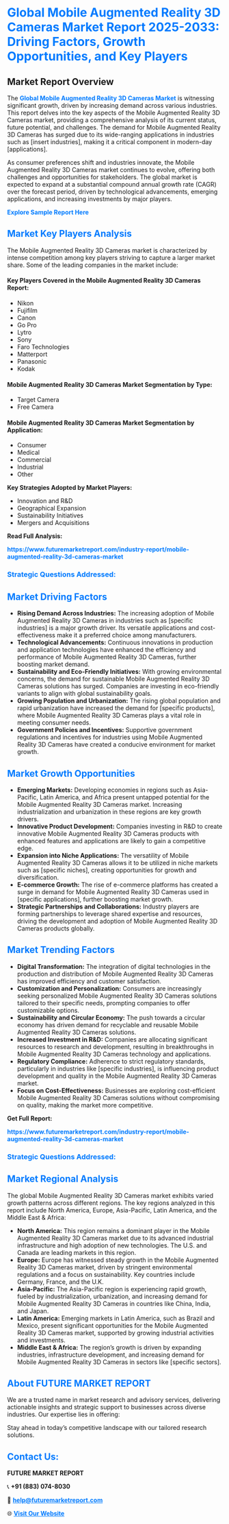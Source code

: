 <h1 style="color: #007BFF;">Global Mobile Augmented Reality 3D Cameras Market Report 2025-2033: Driving Factors, Growth Opportunities, and Key Players</h1>

<section id="overview">
<h2>Market Report Overview</h2>
<p>The <a href="https://www.futuremarketreport.com/industry-report/mobile-augmented-reality-3d-cameras-market" style="color: #007BFF; text-decoration: none;"><strong>Global Mobile Augmented Reality 3D Cameras Market</strong></a> is witnessing significant growth, driven by increasing demand across various industries. This report delves into the key aspects of the Mobile Augmented Reality 3D Cameras market, providing a comprehensive analysis of its current status, future potential, and challenges. The demand for Mobile Augmented Reality 3D Cameras has surged due to its wide-ranging applications in industries such as [insert industries], making it a critical component in modern-day [applications].</p>
<p>As consumer preferences shift and industries innovate, the Mobile Augmented Reality 3D Cameras market continues to evolve, offering both challenges and opportunities for stakeholders. The global market is expected to expand at a substantial compound annual growth rate (CAGR) over the forecast period, driven by technological advancements, emerging applications, and increasing investments by major players.</p>
</section>

<section id="overview">
<p><a href="https://www.futuremarketreport.com/request-sample/reportId=75730" style="color: #007BFF; text-decoration: none;"><strong>Explore Sample Report Here</strong></a></p>
</section>

<section id="key-players">
<h2 style="color: #007BFF;">Market Key Players Analysis</h2>
<p>The Mobile Augmented Reality 3D Cameras market is characterized by intense competition among key players striving to capture a larger market share. Some of the leading companies in the market include:</p>
<h4>Key Players Covered in the Mobile Augmented Reality 3D Cameras Report:</h4>
<ul><li>Nikon</li><li>Fujifilm</li><li>Canon</li><li>Go Pro</li><li>Lytro</li><li>Sony</li><li>Faro Technologies</li><li>Matterport</li><li>Panasonic</li><li>Kodak</li></ul>
<h4>Mobile Augmented Reality 3D Cameras Market Segmentation by Type:</h4>
<ul><li>Target Camera</li><li>Free Camera</li></ul>

<h4>Mobile Augmented Reality 3D Cameras Market Segmentation by Application:</h4>
<ul><li>Consumer</li><li>Medical</li><li>Commercial</li><li>Industrial</li><li>Other</li></ul>
<p><strong>Key Strategies Adopted by Market Players:</strong></p>
<ul>
<li>Innovation and R&D</li>
<li>Geographical Expansion</li>
<li>Sustainability Initiatives</li>
<li>Mergers and Acquisitions</li>
</ul>
</section>

<section>
<p><strong>Read Full Analysis: </strong></p><a href="https://www.futuremarketreport.com/industry-report/mobile-augmented-reality-3d-cameras-market" style="color: #007BFF; text-decoration: none;"><strong>https://www.futuremarketreport.com/industry-report/mobile-augmented-reality-3d-cameras-market</strong></a>
<h3 style="color: #007BFF;">Strategic Questions Addressed:</h3>
</section>

<section id="driving-factors">
<h2 style="color: #007BFF;">Market Driving Factors</h2>
<ul>
<li><strong>Rising Demand Across Industries:</strong> The increasing adoption of Mobile Augmented Reality 3D Cameras in industries such as [specific industries] is a major growth driver. Its versatile applications and cost-effectiveness make it a preferred choice among manufacturers.</li>
<li><strong>Technological Advancements:</strong> Continuous innovations in production and application technologies have enhanced the efficiency and performance of Mobile Augmented Reality 3D Cameras, further boosting market demand.</li>
<li><strong>Sustainability and Eco-Friendly Initiatives:</strong> With growing environmental concerns, the demand for sustainable Mobile Augmented Reality 3D Cameras solutions has surged. Companies are investing in eco-friendly variants to align with global sustainability goals.</li>
<li><strong>Growing Population and Urbanization:</strong> The rising global population and rapid urbanization have increased the demand for [specific products], where Mobile Augmented Reality 3D Cameras plays a vital role in meeting consumer needs.</li>
<li><strong>Government Policies and Incentives:</strong> Supportive government regulations and incentives for industries using Mobile Augmented Reality 3D Cameras have created a conducive environment for market growth.</li>
</ul>
</section>

<section id="growth-opportunities">
<h2 style="color: #007BFF;">Market Growth Opportunities</h2>
<ul>
<li><strong>Emerging Markets:</strong> Developing economies in regions such as Asia-Pacific, Latin America, and Africa present untapped potential for the Mobile Augmented Reality 3D Cameras market. Increasing industrialization and urbanization in these regions are key growth drivers.</li>
<li><strong>Innovative Product Development:</strong> Companies investing in R&D to create innovative Mobile Augmented Reality 3D Cameras products with enhanced features and applications are likely to gain a competitive edge.</li>
<li><strong>Expansion into Niche Applications:</strong> The versatility of Mobile Augmented Reality 3D Cameras allows it to be utilized in niche markets such as [specific niches], creating opportunities for growth and diversification.</li>
<li><strong>E-commerce Growth:</strong> The rise of e-commerce platforms has created a surge in demand for Mobile Augmented Reality 3D Cameras used in [specific applications], further boosting market growth.</li>
<li><strong>Strategic Partnerships and Collaborations:</strong> Industry players are forming partnerships to leverage shared expertise and resources, driving the development and adoption of Mobile Augmented Reality 3D Cameras products globally.</li>
</ul>
</section>

<section id="trending-factors">
<h2 style="color: #007BFF;">Market Trending Factors</h2>
<ul>
<li><strong>Digital Transformation:</strong> The integration of digital technologies in the production and distribution of Mobile Augmented Reality 3D Cameras has improved efficiency and customer satisfaction.</li>
<li><strong>Customization and Personalization:</strong> Consumers are increasingly seeking personalized Mobile Augmented Reality 3D Cameras solutions tailored to their specific needs, prompting companies to offer customizable options.</li>
<li><strong>Sustainability and Circular Economy:</strong> The push towards a circular economy has driven demand for recyclable and reusable Mobile Augmented Reality 3D Cameras solutions.</li>
<li><strong>Increased Investment in R&D:</strong> Companies are allocating significant resources to research and development, resulting in breakthroughs in Mobile Augmented Reality 3D Cameras technology and applications.</li>
<li><strong>Regulatory Compliance:</strong> Adherence to strict regulatory standards, particularly in industries like [specific industries], is influencing product development and quality in the Mobile Augmented Reality 3D Cameras market.</li>
<li><strong>Focus on Cost-Effectiveness:</strong> Businesses are exploring cost-efficient Mobile Augmented Reality 3D Cameras solutions without compromising on quality, making the market more competitive.</li>
</ul>
</section>

<section>
<p><strong>Get Full Report: </strong></p><a href="https://www.futuremarketreport.com/industry-report/mobile-augmented-reality-3d-cameras-market" style="color: #007BFF; text-decoration: none;"><strong>https://www.futuremarketreport.com/industry-report/mobile-augmented-reality-3d-cameras-market</strong></a>
<h3 style="color: #007BFF;">Strategic Questions Addressed:</h3>
</section>


<section id="regional-analysis">
<h2 style="color: #007BFF;">Market Regional Analysis</h2>
<p>The global Mobile Augmented Reality 3D Cameras market exhibits varied growth patterns across different regions. The key regions analyzed in this report include North America, Europe, Asia-Pacific, Latin America, and the Middle East & Africa:</p>
<ul>
<li><strong>North America:</strong> This region remains a dominant player in the Mobile Augmented Reality 3D Cameras market due to its advanced industrial infrastructure and high adoption of new technologies. The U.S. and Canada are leading markets in this region.</li>
<li><strong>Europe:</strong> Europe has witnessed steady growth in the Mobile Augmented Reality 3D Cameras market, driven by stringent environmental regulations and a focus on sustainability. Key countries include Germany, France, and the U.K.</li>
<li><strong>Asia-Pacific:</strong> The Asia-Pacific region is experiencing rapid growth, fueled by industrialization, urbanization, and increasing demand for Mobile Augmented Reality 3D Cameras in countries like China, India, and Japan.</li>
<li><strong>Latin America:</strong> Emerging markets in Latin America, such as Brazil and Mexico, present significant opportunities for the Mobile Augmented Reality 3D Cameras market, supported by growing industrial activities and investments.</li>
<li><strong>Middle East & Africa:</strong> The region’s growth is driven by expanding industries, infrastructure development, and increasing demand for Mobile Augmented Reality 3D Cameras in sectors like [specific sectors].</li>
</ul>
</section>

<footer>
<h2 style="color: #007BFF;">About FUTURE MARKET REPORT</h2>
<p>We are a trusted name in market research and advisory services, delivering actionable insights and strategic support to businesses across diverse industries. Our expertise lies in offering:</p>

<p>Stay ahead in today’s competitive landscape with our tailored research solutions.</p>

<h2 style="color: #007BFF;">Contact Us:</h2>
<p><strong>FUTURE MARKET REPORT</strong></p>
<p>📞 <strong>+91 (883) 074-8030</strong></p>
<p>📧 <strong><a href="mailto:help@futuremarketreport.com" style="color: #007BFF;">help@futuremarketreport.com</a></strong></p>
<p>🌐 <strong><a href="https://www.futuremarketreport.com/" style="color: #007BFF;">Visit Our Website</a></strong></p>
</footer>